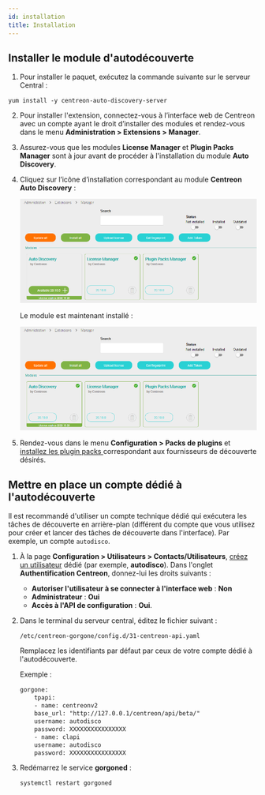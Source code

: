 ```yaml
---
id: installation
title: Installation
---
```


## Installer le module d'autodécouverte

1. Pour installer le paquet, exécutez la commande suivante sur le serveur Central :

``` shell
yum install -y centreon-auto-discovery-server
```

2. Pour installer l'extension, connectez-vous à l’interface web de Centreon avec un compte ayant le
droit d’installer des modules et rendez-vous dans le menu **Administration >
Extensions > Manager**.

3. Assurez-vous que les modules **License Manager** et **Plugin Packs Manager** sont à jour
 avant de procéder à l'installation du module **Auto Discovery**.

4. Cliquez sur l’icône d’installation correspondant au module **Centreon Auto
Discovery** :

    ![image](../../assets/monitoring/discovery/install-before.png)

    Le module est maintenant installé :

    ![image](../../assets/monitoring/discovery/install-after.png)

5. Rendez-vous dans le menu **Configuration > Packs de plugins** et [installez les plugin packs
](../pluginpacks.html#installation-du-pack) correspondant aux fournisseurs de découverte désirés.

## Mettre en place un compte dédié à l'autodécouverte

Il est recommandé d'utiliser un compte technique dédié qui exécutera les tâches de découverte en arrière-plan (différent du compte que vous utilisez pour créer et lancer des tâches de découverte dans l'interface). Par exemple, un compte `autodisco`. 

1. À la page **Configuration > Utilisateurs > Contacts/Utilisateurs**, [créez un utilisateur](../basic-objects/contacts.html) dédié (par exemple, **autodisco**). Dans l'onglet **Authentification Centreon**, donnez-lui les droits suivants :
    - **Autoriser l'utilisateur à se connecter à l'interface web** : **Non**
    - **Administrateur** : **Oui**
    - **Accès à l'API de configuration** : **Oui**.

2. Dans le terminal du serveur central, éditez le fichier suivant :

    ```
    /etc/centreon-gorgone/config.d/31-centreon-api.yaml
    ```
    Remplacez les identifiants par défaut par ceux de votre compte dédié à l'autodécouverte.

    Exemple :

    ```
    gorgone:
        tpapi:
        - name: centreonv2
        base_url: "http://127.0.0.1/centreon/api/beta/"
        username: autodisco
        password: XXXXXXXXXXXXXXXX
        - name: clapi
        username: autodisco
        password: XXXXXXXXXXXXXXXX
    ```

3. Redémarrez le service **gorgoned** :

    ```
    systemctl restart gorgoned
    ```
